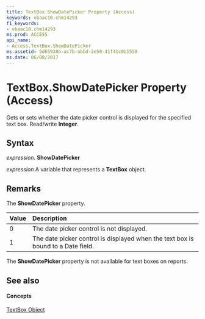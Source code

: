 ```yaml
---
title: TextBox.ShowDatePicker Property (Access)
keywords: vbaac10.chm14293
f1_keywords:
- vbaac10.chm14293
ms.prod: ACCESS
api_name:
- Access.TextBox.ShowDatePicker
ms.assetid: 5d65938b-ac7b-abbd-2e50-41f41c0b1558
ms.date: 06/08/2017
---
```



# TextBox.ShowDatePicker Property (Access)

Gets or sets whether the date picker control is displayed for the specified text box. Read/write  **Integer**.


## Syntax

 _expression_. **ShowDatePicker**

 _expression_ A variable that represents a **TextBox** object.


## Remarks

The  **ShowDatePicker** property.



|**Value**|**Description**|
|:-----|:-----|
|0|The date picker control is not displayed.|
|1|The date picker control is displayed when the text box is bound to a Date field.|
The  **ShowDatePicker** property is not available for text boxes on reports.


## See also


#### Concepts


[TextBox Object](textbox-object-access.md)

